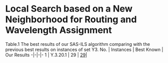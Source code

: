 # Local Search based on a New Neighborhood for Routing and Wavelength Assignment

Table.1 The best results of our SAS-ILS algorithm comparing with the previous best results on instances of set Y3.
 No. |      Instances      |  Best Known |  Our Results
-|-|-|-
 1   |  Y.3.20.1           |    29       |  [29](https://github.com/yuanFang1/RoutingAndWavelengthAssignment/blob/master/Result/Y.3.20_seed%3D1.json)|
